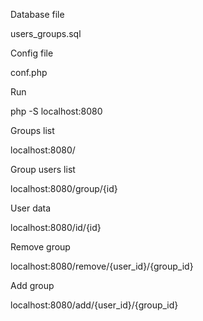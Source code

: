 Database file

users_groups.sql

Config file

conf.php

Run

php -S localhost:8080

Groups list

localhost:8080/

Group users list

localhost:8080/group/{id}

User data

localhost:8080/id/{id}

Remove group

localhost:8080/remove/{user_id}/{group_id}

Add group

localhost:8080/add/{user_id}/{group_id}